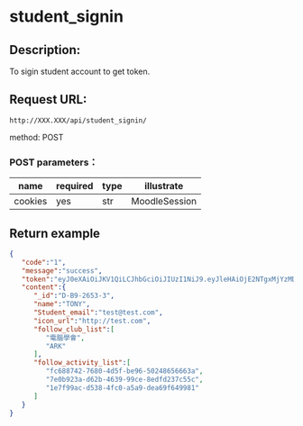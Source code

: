 # student_signin
## Description:
 To sigin student account to get token.

## Request URL:
`http://XXX.XXX/api/student_signin/`

method: POST

### POST parameters：
|name     |required|type| illustrate    |
|---------|--------|----|---------------|
|cookies  |yes     |str | MoodleSession |

## Return example
```json
{
   "code":"1",
   "message":"success",
   "token":"eyJ0eXAiOiJKV1QiLCJhbGciOiJIUzI1NiJ9.eyJleHAiOjE2NTgxMjYzMDEsImlzcyI6IkFSSyIsInN1YiI6IkQtQjktMjY1My0zIiwibmFtZSI6Ilx1OGIxZFx1NWI1MFx1NjA0NiIsImlhdCI6MTY1ODEyNDUwMX0.nnBszOUKESPgvOOR06waOqVDEVEBTCmQPxdNtbr9lyE",
   "content":{
      "_id":"D-B9-2653-3",
      "name":"TONY",
      "Student_email":"test@test.com",
      "icon_url":"http://test.com",
      "follow_club_list":[
         "電腦學會",
         "ARK"
      ],
      "follow_activity_list":[
         "fc688742-7680-4d5f-be96-50248656663a",
         "7e0b923a-d62b-4639-99ce-8edfd237c55c",
         "1e7f99ac-d538-4fc0-a5a9-dea69f649981"
      ]
   }
}
```